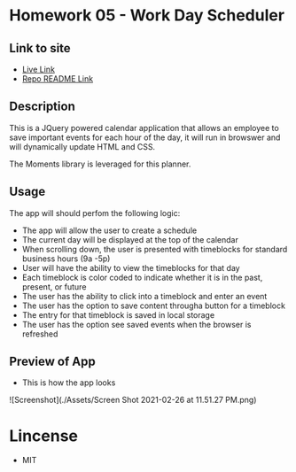 # Homework 05 -  Work Day Scheduler 

## Link to site
* [Live Link](https://chronoslou.github.io/HW5/) 
* [Repo README Link](https://chronoslou.github.io/HW5/) 

## Description

This is a JQuery powered calendar application that allows an employee to save important events for each hour of the day, it will run in browswer and will dynamically update HTML and CSS. 

The Moments library is leveraged for this planner. 

## Usage

The app will should perfom the following logic:

* The app will allow the user to create a schedule
* The current day will be displayed at the top of the calendar
* When scrolling down, the user is presented with timeblocks for standard business hours (9a -5p)
* User will have the ability to view the timeblocks for that day
* Each timeblock is color coded to indicate whether it is in the past, present, or future
* The user has the ability to click into a timeblock and enter an event
* The user has the option to save content througha button for a timeblock
* The entry for that timeblock is saved in local storage
* The user has the option see saved events when the browser is refreshed


## Preview of App 

* This is how the app looks

![Screenshot](./Assets/Screen Shot 2021-02-26 at 11.51.27 PM.png)   

# Lincense
* MIT

